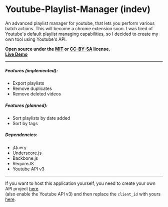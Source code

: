 Youtube-Playlist-Manager (indev)
========================

An advanced playlist manager for youtube, that lets you perform various batch actions.
This will become a chrome extension soon.
I was tired of Youtube's default playlist managing capabilities, so I decided to create my own tool using Youtube's API.  

**Open source under the [MIT](http://opensource.org/licenses/MIT) or [CC-BY-SA](https://creativecommons.org/licenses/by-sa/2.0/) license.**  
[**Live Demo**](http://elias-schuett.de/git/Youtube-Playlist-Manager/)  

---

##### Features (implemented):

* Export playlists
* Remove duplicates
* Remove deleted videos

##### Features (planned):

* Sort playlists by date added
* Sort by tags

##### Dependencies:
* jQuery
* Underscore.js
* Backbone.js
* RequireJS
* Youtube API v3

---

If you want to host this application yourself, you need to create your own API project [here](https://code.google.com/apis/console/)  
(also enable the Youtube API v3) and then replace the `client_id` with yours [here](https://github.com/elias94xx/Youtube-Playlist-Manager/blob/master/js/utils.js#L11).
